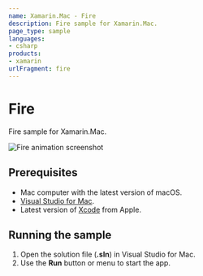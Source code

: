 ```yaml
---
name: Xamarin.Mac - Fire
description: Fire sample for Xamarin.Mac.
page_type: sample
languages:
- csharp
products:
- xamarin
urlFragment: fire
---
```

# Fire

Fire sample for Xamarin.Mac.

![Fire animation screenshot](Screenshots/0.png)

## Prerequisites

* Mac computer with the latest version of macOS.
* [Visual Studio for Mac](https://visualstudio.microsoft.com/vs/mac/).
* Latest version of [Xcode](https://developer.apple.com/xcode/) from Apple.

## Running the sample

1. Open the solution file (**.sln**) in Visual Studio for Mac.
1. Use the **Run** button or menu to start the app.
